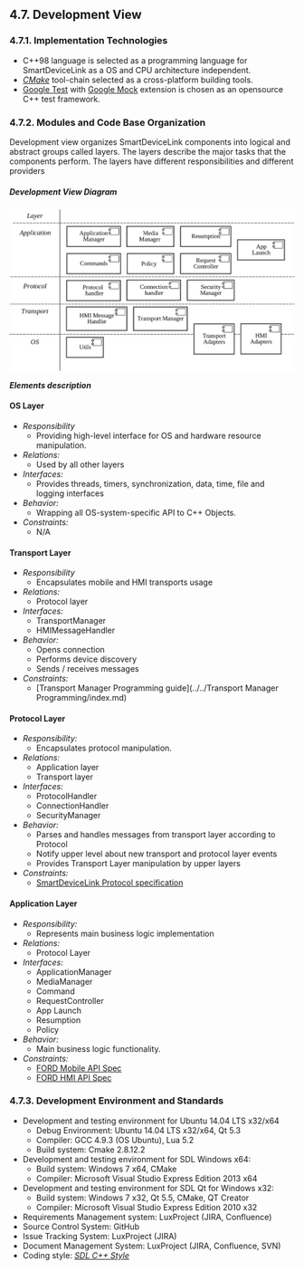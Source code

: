 ## 4.7. Development View

### 4.7.1. Implementation Technologies

- C++98 language is selected as a programming language for SmartDeviceLink as a OS and CPU architecture independent.
- [*CMake*](https://cmake.org/documentation/) tool-chain selected as a cross-platform building tools.
- [Google Test](https://github.com/google/googletest/blob/master/googletest/docs/Documentation.md) with [Google Mock](https://github.com/google/googletest/blob/master/googlemock/docs/Documentation.md) extension is chosen as an opensource C++ test framework.

### 4.7.2. Modules and Code Base Organization

Development view organizes SmartDeviceLink components into logical and abstract groups called layers. The layers describe the major tasks that the components perform. The layers have different responsibilities and different providers

##### Development View Diagram
![Development View](./assets/image23.png)

***Elements description***

#### OS Layer
  - *Responsibility*
    - Providing high-level interface for OS and hardware resource manipulation.
  - *Relations:*
    - Used by all other layers 
  - *Interfaces:*
    - Provides threads, timers, synchronization, data, time, file and logging interfaces  
  - *Behavior:*
    - Wrapping all OS-system-specific API to C++ Objects.
  - *Constraints:*
    - N/A 
 
#### Transport Layer
  - *Responsibility*
    - Encapsulates mobile and HMI transports usage 
  - *Relations:*
    - Protocol layer 
  - *Interfaces:*
    - TransportManager
    - HMIMessageHandler 
  - *Behavior:*
    - Opens connection
    - Performs device discovery
    - Sends / receives messages 
  - *Constraints:*
    - [Transport Manager Programming guide](../../Transport Manager Programming/index.md)
 
#### Protocol Layer
  - *Responsibility:*
    - Encapsulates protocol manipulation. 
  - *Relations:*
    - Application layer
    - Transport layer 
  - *Interfaces:*
    - ProtocolHandler
    - ConnectionHandler 
    - SecurityManager 
  - *Behavior:*
    - Parses and handles messages from transport layer according to Protocol 
    - Notify upper level about new transport and protocol layer events
    - Provides Transport Layer manipulation by upper layers 
  - *Constraints:*
    - [SmartDeviceLink Protocol specification](https://github.com/smartdevicelink/protocol_spec/blob/master/README.md)
 
#### Application Layer
  - *Responsibility:*
    - Represents main business logic implementation 
  - *Relations:*
    - Protocol Layer 
  - *Interfaces:*
    - ApplicationManager
    - MediaManager
    - Command
    - RequestController
    - App Launch
    - Resumption
    - Policy
   - *Behavior:*
     - Main business logic functionality. 
  - *Constraints:*
    - [FORD Mobile API Spec](https://github.com/smartdevicelink/sdl_core/blob/master/src/components/interfaces/MOBILE_API.xml)
    - [FORD HMI API Spec](https://github.com/smartdevicelink/sdl_core/blob/master/src/components/interfaces/HMI_API.xml)

### 4.7.3. Development Environment and Standards
-   Development and testing environment for Ubuntu 14.04 LTS x32/x64
    -   Debug Environment: Ubuntu 14.04 LTS x32/x64, Qt 5.3
    -   Compiler: GCC 4.9.3 (OS Ubuntu), Lua 5.2
    -   Build system: Cmake 2.8.12.2
-   Development and testing environment for SDL Windows x64:
    -   Build system: Windows 7 x64, CMake
    -   Compiler: Microsoft Visual Studio Express Edition 2013 x64
-   Development and testing environment for SDL Qt for Windows x32:
    -   Build system: Windows 7 x32, Qt 5.5, CMake, QT Creator
    -   Compiler: Microsoft Visual Studio Express Edition 2010 x32 
-   Requirements Management system: LuxProject (JIRA, Confluence)
-   Source Control System: GitHub
-   Issue Tracking System: LuxProject (JIRA)
-   Document Management System: LuxProject (JIRA, Confluence, SVN)
-   Coding style: [*SDL C++ Style*](https://github.com/smartdevicelink/sdl_core/wiki/SDL-Coding-Style-Guide)

